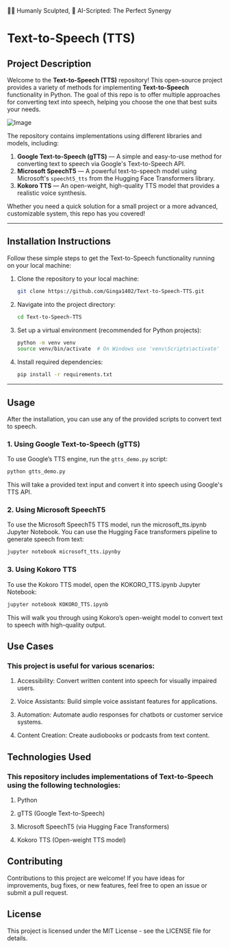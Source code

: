 👨‍💻 Humanly Sculpted, 🤖 AI-Scripted: The Perfect Synergy

# **Text-to-Speech (TTS)**



## **Project Description**

Welcome to the **Text-to-Speech (TTS)** repository! This open-source project provides a variety of methods for implementing **Text-to-Speech** functionality in Python. The goal of this repo is to offer multiple approaches for converting text into speech, helping you choose the one that best suits your needs.


![Image](https://github.com/user-attachments/assets/85253878-d52f-4ef3-a6b7-c0c04afe2930)


The repository contains implementations using different libraries and models, including:
1. **Google Text-to-Speech (gTTS)** — A simple and easy-to-use method for converting text to speech via Google's Text-to-Speech API.
2. **Microsoft SpeechT5** — A powerful text-to-speech model using Microsoft's `speecht5_tts` from the Hugging Face Transformers library.
3. **Kokoro TTS** — An open-weight, high-quality TTS model that provides a realistic voice synthesis.

Whether you need a quick solution for a small project or a more advanced, customizable system, this repo has you covered!

---




## **Installation Instructions**

Follow these simple steps to get the Text-to-Speech functionality running on your local machine:

1. Clone the repository to your local machine:
    ```bash
    git clone https://github.com/Ginga1402/Text-to-Speech-TTS.git
    ```
2. Navigate into the project directory:
    ```bash
    cd Text-to-Speech-TTS
    ```
3. Set up a virtual environment (recommended for Python projects):
    ```bash
    python -m venv venv
    source venv/bin/activate  # On Windows use 'venv\Scripts\activate'
    ```
4. Install required dependencies:
    ```bash
    pip install -r requirements.txt
    ```

---

## **Usage**

After the installation, you can use any of the provided scripts to convert text to speech.

### 1. **Using Google Text-to-Speech (gTTS)**

To use Google’s TTS engine, run the `gtts_demo.py` script:
```bash
python gtts_demo.py
```

This will take a provided text input and convert it into speech using Google's TTS API.

### 2. **Using Microsoft SpeechT5**

To use the Microsoft SpeechT5 TTS model, run the microsoft_tts.ipynb Jupyter Notebook. You can use the Hugging Face transformers pipeline to generate speech from text:
```bash
jupyter notebook microsoft_tts.ipynby
```

### 3. **Using Kokoro TTS**

To use the Kokoro TTS model, open the KOKORO_TTS.ipynb Jupyter Notebook:
```bash
jupyter notebook KOKORO_TTS.ipynb
```

This will walk you through using Kokoro’s open-weight model to convert text to speech with high-quality output.

## **Use Cases**

### This project is useful for various scenarios:

1. Accessibility: Convert written content into speech for visually impaired users.

2. Voice Assistants: Build simple voice assistant features for applications.

3. Automation: Automate audio responses for chatbots or customer service systems.

4. Content Creation: Create audiobooks or podcasts from text content.


## **Technologies Used**
   
### This repository includes implementations of Text-to-Speech using the following technologies:

1. Python

2. gTTS (Google Text-to-Speech)

3. Microsoft SpeechT5 (via Hugging Face Transformers)

4. Kokoro TTS (Open-weight TTS model)


## **Contributing**
Contributions to this project are welcome! If you have ideas for improvements, bug fixes, or new features, feel free to open an issue or submit a pull request.

## **License**
This project is licensed under the MIT License - see the LICENSE file for details.

